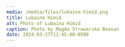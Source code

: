 ```yaml
---
media: /media/files/lubaina-himid.png
title: Lubaina Himid
alt: Photo of Lubaina Himid
caption: Photo by Magda Strawarska Beavan
date: 2024-03-27T11:45:00-0500
---
```

